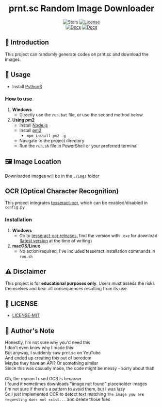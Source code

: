 <div align="center">

# prnt.sc Random Image Downloader

![Stars](https://img.shields.io/github/stars/NotKeKe/prnt.sc-RandomPictureGetter?style=social)
[![License](https://img.shields.io/badge/License-MIT-yellow.svg)](LICENSE)
<br>
[![Docs](https://img.shields.io/badge/Docs-繁體中文-blue.svg)](assests/README_zh_TW.md) 
[![Docs](https://img.shields.io/badge/Docs-English-blue.svg)](README.md)

</div>

## 📌 Introduction
This project can randomly generate codes on prnt.sc and download the images.

## 🚀 Usage
* Install [Python3](https://www.python.org/downloads/)

### How to use
1. **Windows**
   - Directly use the `run.bat` file, or use the second method below.
2. **Using pm2**
   - Install [Node.js](https://nodejs.org/en/download)
   - Install [pm2](https://pm2.keymetrics.io/)
     - `npm install pm2 -g`
   - Navigate to the project directory
   - Run the `run.sh` file in PowerShell or your preferred terminal

## 🖼️ Image Location
Downloaded images will be in the `./imgs` folder

## OCR (Optical Character Recognition)
This project integrates [tesseract-ocr](https://github.com/tesseract-ocr/tesseract), which can be enabled/disabled in `config.py`

### Installation
1. **Windows**
   - Go to [tesseract-ocr releases](https://github.com/tesseract-ocr/tesseract/releases), find the version with `.exe` for download ([latest version](https://github.com/tesseract-ocr/tesseract/releases/download/5.5.0/tesseract-ocr-w64-setup-5.5.0.20241111.exe) at the time of writing)
2. **macOS/Linux**
   - No action required, I've included tesseract installation commands in `run.sh`

## ⚠️ Disclaimer
This project is for **educational purposes only**. Users must assess the risks themselves and bear all consequences resulting from its use.

## 📄 LICENSE
- [LICENSE-MIT](LICENSE)

## 💬 Author's Note
Honestly, I'm not sure why you'd need this<br>
I don't even know why I made this<br>
But anyway, I suddenly saw prnt.sc on YouTube<br>
And ended up creating this out of boredom<br>
Maybe they have an API? Or something similar<br>
Since this was casually made, the code might be messy - sorry about that!<br>
<br>
Oh, the reason I used OCR is because<br>
I found it sometimes downloads "image not found" placeholder images<br>
I'm not sure if there's a pattern to avoid them, but I was lazy<br>
So I just implemented OCR to detect text matching `The image you are requesting does not exist...` and delete those files<br>
